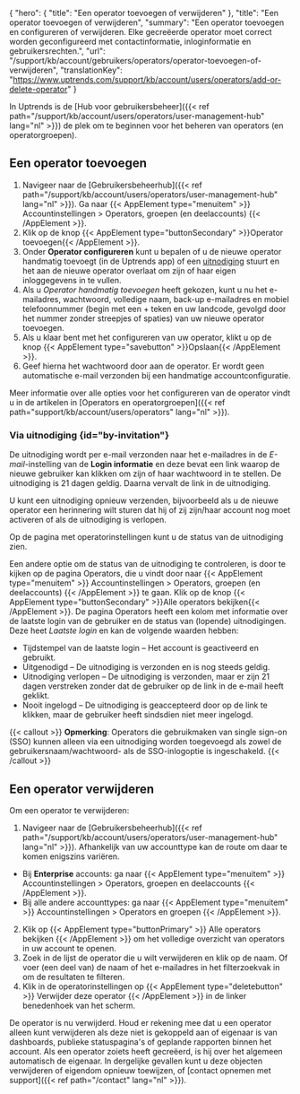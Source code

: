 {
  "hero": {
    "title": "Een operator toevoegen of verwijderen"
  },
  "title": "Een operator toevoegen of verwijderen",
  "summary": "Een operator toevoegen en configureren of verwijderen. Elke gecreëerde operator moet correct worden geconfigureerd met contactinformatie, inloginformatie en gebruikersrechten.",
  "url": "/support/kb/account/gebruikers/operators/operator-toevoegen-of-verwijderen",
  "translationKey": "https://www.uptrends.com/support/kb/account/users/operators/add-or-delete-operator"
}

In Uptrends is de [Hub voor gebruikersbeheer]({{< ref path="/support/kb/account/users/operators/user-management-hub" lang="nl" >}}) de plek om te beginnen voor het beheren van operators (en operatorgroepen). 

## Een operator toevoegen

1. Navigeer naar de [Gebruikersbeheerhub]({{< ref path="/support/kb/account/users/operators/user-management-hub" lang="nl" >}}). Ga naar {{< AppElement type="menuitem" >}} Accountinstellingen > Operators, groepen (en deelaccounts) {{< /AppElement >}}.
2. Klik op de knop {{< AppElement type="buttonSecondary" >}}Operator toevoegen{{< /AppElement >}}.
3. Onder **Operator configureren** kunt u bepalen of u de nieuwe operator handmatig toevoegt (in de Uptrends app) of een [uitnodiging](#by-invitation) stuurt en het aan de nieuwe operator overlaat om zijn of haar eigen inloggegevens in te vullen. 
4. Als u *Operator handmatig toevoegen* heeft gekozen, kunt u nu het e-mailadres, wachtwoord, volledige naam, back-up e-mailadres en mobiel telefoonnummer (begin met een \+ teken en uw landcode, gevolgd door het nummer zonder streepjes of spaties) van uw nieuwe operator toevoegen. 
5.  Als u klaar bent met het configureren van uw operator, klikt u op de knop {{< AppElement type="savebutton" >}}Opslaan{{< /AppElement >}}.
6. Geef hierna het wachtwoord door aan de operator. Er wordt geen automatische e-mail verzonden bij een handmatige accountconfiguratie.


Meer informatie over alle opties voor het configureren van de operator vindt u in de artikelen in [Operators en operatorgroepen]({{< ref path="support/kb/account/users/operators" lang="nl" >}}). 
### Via uitnodiging  {id="by-invitation"}

De uitnodiging wordt per e-mail verzonden naar het e-mailadres in de *E-mail*-instelling van de **Login informatie** en deze bevat een link waarop de nieuwe gebruiker kan klikken om zijn of haar wachtwoord in te stellen. De uitnodiging is 21 dagen geldig. Daarna vervalt de link in de uitnodiging. 

U kunt een uitnodiging opnieuw verzenden, bijvoorbeeld als u de nieuwe operator een herinnering wilt sturen dat hij of zij zijn/haar account nog moet activeren of als de uitnodiging is verlopen.

Op de pagina met operatorinstellingen kunt u de status van de uitnodiging zien. 

Een andere optie om de status van de uitnodiging te controleren, is door te kijken op de pagina Operators, die u vindt door naar {{< AppElement type="menuitem" >}} Accountinstellingen > Operators, groepen (en deelaccounts) {{< /AppElement >}} te gaan. Klik op de knop {{< AppElement type="buttonSecondary" >}}Alle operators bekijken{{< /AppElement >}}. De pagina Operators heeft een kolom met informatie over de laatste login van de gebruiker en de status van (lopende) uitnodigingen. Deze heet *Laatste login* en kan de volgende waarden hebben:

   - Tijdstempel van de laatste login – Het account is geactiveerd en gebruikt.
   - Uitgenodigd – De uitnodiging is verzonden en is nog steeds geldig.
   - Uitnodiging verlopen – De uitnodiging is verzonden, maar er zijn 21 dagen verstreken zonder dat de gebruiker op de link in de e-mail heeft geklikt.
   - Nooit ingelogd – De uitnodiging is geaccepteerd door op de link te klikken, maar de gebruiker heeft sindsdien niet meer ingelogd.


{{< callout >}} **Opmerking**: Operators die gebruikmaken van single sign-on (SSO) kunnen alleen via een uitnodiging worden toegevoegd als zowel de gebruikersnaam/wachtwoord- als de SSO-inlogoptie is ingeschakeld. {{< /callout >}}

## Een operator verwijderen

Om een operator te verwijderen:

1. Navigeer naar de [Gebruikersbeheerhub]({{< ref path="/support/kb/account/users/operators/user-management-hub" lang="nl" >}}). Afhankelijk van uw accounttype kan de route om daar te komen enigszins variëren.
  - Bij **Enterprise** accounts: ga naar {{< AppElement type="menuitem" >}} Accountinstellingen > Operators, groepen en deelaccounts {{< /AppElement >}}.
  - Bij alle andere accounttypes: ga naar {{< AppElement type="menuitem" >}} Accountinstellingen > Operators en groepen {{< /AppElement >}}.

2. Klik op {{< AppElement type="buttonPrimary" >}} Alle operators bekijken {{< /AppElement >}} om het volledige overzicht van operators in uw account te openen.
3. Zoek in de lijst de operator die u wilt verwijderen en klik op de naam. Of voer (een deel van) de naam of het e-mailadres in het filterzoekvak in om de resultaten te filteren.
4. Klik in de operatorinstellingen op {{< AppElement type="deletebutton" >}} Verwijder deze operator {{< /AppElement >}} in de linker benedenhoek van het scherm.

De operator is nu verwijderd. Houd er rekening mee dat u een operator alleen kunt verwijderen als deze niet is gekoppeld aan of eigenaar is van dashboards, publieke statuspagina's of geplande rapporten binnen het account. Als een operator zoiets heeft gecreëerd, is hij over het algemeen automatisch de eigenaar. In dergelijke gevallen kunt u deze objecten verwijderen of eigendom opnieuw toewijzen, of [contact opnemen met support]({{< ref path="/contact" lang="nl" >}}).